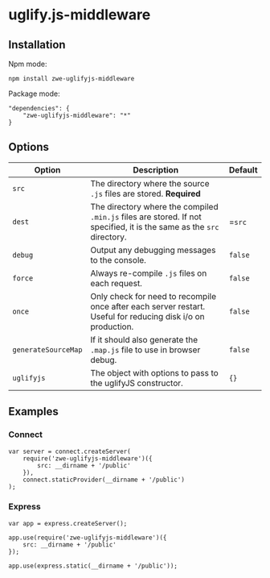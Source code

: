 # uglify.js-middleware

## Installation

Npm mode:

    npm install zwe-uglifyjs-middleware
Package mode:

    "dependencies": {
        "zwe-uglifyjs-middleware": "*"
    }

## Options

<table>
    <thead>
        <tr>
            <th>Option</th>
            <th>Description</th>
            <th>Default</th>
        </tr>
    </thead>
    <tbody>
        <tr>
            <td><code>src</code></td>
            <td>The directory where the source <code>.js</code> files are stored. <strong>Required</strong></td>
            <td></td>
        </tr>
        <tr>
            <td><code>dest</code></td>
            <td>The directory where the compiled <code>.min.js</code> files are stored. If not specified, it is the same as the <code>src</code> directory.</td>
            <td>=<code>src</code></td>
        </tr>
        <tr>
            <td><code>debug</code></td>
            <td>Output any debugging messages to the console.</td>
            <td><code>false</code></td>
        </tr>
        <tr>
            <td><code>force</code></td>
            <td>Always re-compile <code>.js</code> files on each request.</td>
            <td><code>false</code></td>
        </tr>
        <tr>
            <td><code>once</code></td>
            <td>Only check for need to recompile once after each server restart. Useful for reducing disk i/o on production.</td>
            <td><code>false</code></td>
        </tr>
        <tr>
            <td><code>generateSourceMap</code></td>
            <td>If it should also generate the <code>.map.js</code> file to use in browser debug.</td>
            <td><code>false</code></td>
        </tr>
        <tr>
            <td><code>uglifyjs</code></td>
            <td>The object with options to pass to the uglifyJS constructor.</td>
            <td><code>{}</code></td>
        </tr>
    </tbody>
</table>

## Examples

### Connect

    var server = connect.createServer(
        require('zwe-uglifyjs-middleware')({
            src: __dirname + '/public'
        }),
        connect.staticProvider(__dirname + '/public')
    );

### Express

    var app = express.createServer();

    app.use(require('zwe-uglifyjs-middleware')({
        src: __dirname + '/public'
    });

    app.use(express.static(__dirname + '/public'));